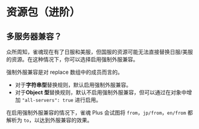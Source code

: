 # 资源包（进阶）

## 多服务器兼容？

众所周知，雀魂现在有了日服和美服，但国服的资源可能无法直接替换日服/美服的资源。在这种情况下，你可以选择启用强制外服兼容。

强制外服兼容是对 replace 数组中的成员而言的。

- 对于**字符串型**替换规则，默认启用强制外服兼容。
- 对于**Object 型**替换规则，默认不启用强制外服兼容，但可以通过在对象中增加 `"all-servers": true` 进行启用。

在启用强制外服兼容的情况下，雀魂 Plus 会试图将 `from`，`jp/from`，`en/from` 都解析为 `to`，以达到外服兼容的效果。
